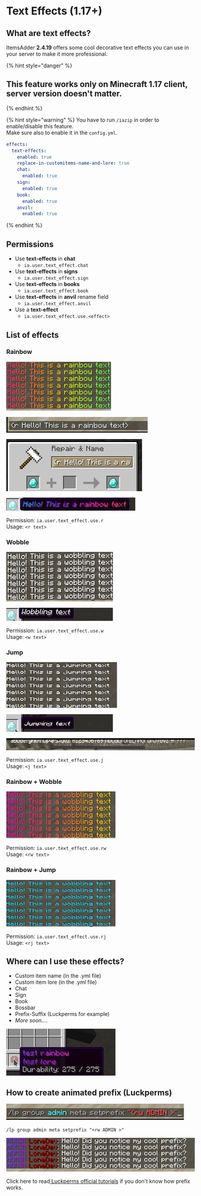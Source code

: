 # Text Effects \(1.17+\)

## What are text effects?

ItemsAdder **2.4.19** offers some cool decorative text effects you can use in your server to make it more professional.

{% hint style="danger" %}
## This feature works only on **Minecraft 1.17** client, server version doesn't matter.
{% endhint %}

{% hint style="warning" %}
You have to run `/iazip` in order to enable/disable this feature.  
Make sure also to enable it in the `config.yml`.

```yaml
effects:
  text-effects:
    enabled: true
    replace-in-customitems-name-and-lore: true
    chat:
      enabled: true
    sign:
      enabled: true
    book:
      enabled: true
    anvil:
      enabled: true
```
{% endhint %}



## Permissions

* Use **text-effects** in **chat**
  * `ia.user.text_effect.chat`
* Use **text-effects** in **signs**
  * `ia.user.text_effect.sign`
* Use **text-effects** in **books**
  * `ia.user.text_effect.book`
* Use **text-effects** in **anvil** rename field
  * `ia.user.text_effect.anvil`
* Use a **text-effect**
  * `ia.user.text_effect.use.<effect>`

## List of effects

### Rainbow

![](../.gitbook/assets/rainbow.gif)

![](../.gitbook/assets/immagine%20%28131%29.png)

![](../.gitbook/assets/immagine%20%28134%29.png)

![](../.gitbook/assets/rainbow_item.gif)

Permission: `ia.user.text_effect.use.r`  
Usage: `<r text>`

### Wobble

![](../.gitbook/assets/wobble.gif)

![](../.gitbook/assets/wobble_item.gif)

Permission: `ia.user.text_effect.use.w`  
Usage: `<w text>`

### Jump

![](../.gitbook/assets/jump_chat.gif)

![](../.gitbook/assets/jump.gif)

![](../.gitbook/assets/jump_boss.gif)

Permission: `ia.user.text_effect.use.j`  
Usage: `<j text>`

### Rainbow + Wobble

![](../.gitbook/assets/rw_chat.gif)

Permission: `ia.user.text_effect.use.rw`  
Usage: `<rw text>`

### Rainbow + Jump

![](../.gitbook/assets/rj.gif)

Permission: `ia.user.text_effect.use.rj`  
Usage: `<rj text>`

## Where can I use these effects?

* Custom item name \(in the .yml file\)
* Custom item lore \(in the .yml file\)
* Chat
* Sign
* Book
* Bossbar
* Prefix-Suffix \(Luckperms for example\)
* _More soon...._

![](../.gitbook/assets/rainbow_wobble_lore.gif)

## How to create animated prefix \(Luckperms\)

![](../.gitbook/assets/immagine%20%28129%29.png)

`/lp group admin meta setprefix "<rw ADMIN >"`

![](../.gitbook/assets/prefix.gif)

Click here to read[ Luckperms official tutorials](https://luckperms.net/wiki/Prefixes,-Suffixes-&-Meta) if you don't know how prefix works.

